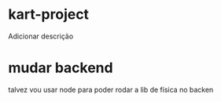 # kart-project
Adicionar descrição

# mudar backend
talvez vou usar node para poder rodar a lib de física no backen
